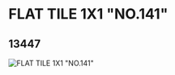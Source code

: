 # FLAT TILE 1X1 "NO.141"
## 13447
![FLAT TILE 1X1 "NO.141"](https://lc-www-live-s.legocdn.com/media/bricks/5/2/6029829.jpg)
